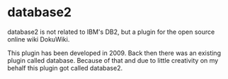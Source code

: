 database2
=========

database2 is not related to IBM's DB2, but a plugin for the open source online wiki DokuWiki.

This plugin has been developed in 2009. Back then there was an existing plugin called database. Because of that and due to little creativity on my behalf this plugin got called database2.
